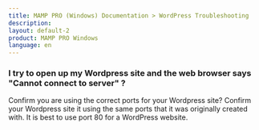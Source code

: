 ```yaml
---
title: MAMP PRO (Windows) Documentation > WordPress Troubleshooting
description: 
layout: default-2
product: MAMP PRO Windows
language: en
---
```


### I try to open up my Wordpress site and the web browser says "Cannot connect to server" ?

Confirm you are using the correct ports for your Wordpress site? Confirm your Wordpress site it using the same ports that it was originally created with. It is best to use port 80 for a WordPress website.
